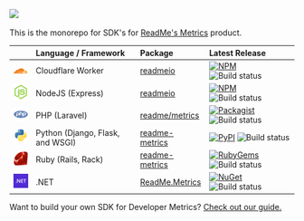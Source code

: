 [![](https://user-images.githubusercontent.com/33762/182927634-2aebeb46-c215-4ac3-9e98-61f931e33583.png)](https://readme.com/metrics)

This is the monorepo for SDK's for [ReadMe's Metrics](https://readme.com/metrics/) product.

<!-- prettier-ignore-start -->
| | Language / Framework | Package | Latest Release |
| :--- |:--- | :--- | :--- |
| <img src="https://raw.githubusercontent.com/readmeio/metrics-sdks/main/docs/images/cloudflare-logo.svg" width="40" /> | Cloudflare Worker | [readmeio](https://github.com/readmeio/metrics-sdks/tree/main/packages/cloudflare-worker) | [![NPM](https://img.shields.io/npm/v/@readme/cloudflare-worker.svg)](https://npm.im/@readme/cloudflare-worker) ![Build status](https://img.shields.io/github/workflow/status/readmeio/metrics-sdks/cloudflare-worker.svg) |
| <img src="https://raw.githubusercontent.com/readmeio/metrics-sdks/main/docs/images/node-logo.svg" width="40" /> | NodeJS (Express) | [readmeio](https://github.com/readmeio/metrics-sdks/tree/main/packages/node) | [![NPM](https://img.shields.io/npm/v/readmeio.svg)](https://npm.im/readmeio) ![Build status](https://img.shields.io/github/workflow/status/readmeio/metrics-sdks/nodejs.svg) |
| <img src="https://raw.githubusercontent.com/readmeio/metrics-sdks/main/docs/images/php-logo.svg" width="40" /> | PHP (Laravel) | [readme/metrics](https://github.com/readmeio/metrics-sdks/tree/main/packages/php) | [![Packagist](https://img.shields.io/packagist/v/readme/metrics.svg)](https://packagist.org/packages/readme/metrics) ![Build status](https://img.shields.io/github/workflow/status/readmeio/metrics-sdks/php.svg) |
| <img src="https://raw.githubusercontent.com/readmeio/metrics-sdks/main/docs/images/python-logo.svg" width="40" /> | Python (Django, Flask, and WSGI) | [readme-metrics](https://github.com/readmeio/metrics-sdks/tree/main/packages/python) | [![PyPI](https://img.shields.io/pypi/v/readme-metrics.svg)](https://pypi.org/project/readme-metrics/) ![Build status](https://img.shields.io/github/workflow/status/readmeio/metrics-sdks/python.svg) |
| <img src="https://raw.githubusercontent.com/readmeio/metrics-sdks/main/docs/images/ruby-logo.svg" width="40" /> | Ruby (Rails, Rack) | [readme-metrics](https://github.com/readmeio/metrics-sdks/tree/main/packages/ruby) | [![RubyGems](https://img.shields.io/gem/v/readme-metrics.svg)](https://rubygems.org/gems/readme-metrics) ![Build status](https://img.shields.io/github/workflow/status/readmeio/metrics-sdks/ruby.svg) |
| <img src="https://raw.githubusercontent.com/readmeio/metrics-sdks/main/docs/images/dotnet-logo.svg" width="40" /> | .NET | [ReadMe.Metrics](https://github.com/readmeio/metrics-sdks/tree/main/packages/dotnet) | [![NuGet](https://img.shields.io/nuget/v/ReadMe.Metrics.svg)](https://www.nuget.org/packages/ReadMe.Metrics/) ![Build status](https://img.shields.io/github/workflow/status/readmeio/metrics-sdks/dotnet.svg) |
<!-- prettier-ignore-end -->

Want to build your own SDK for Developer Metrics? [Check out our guide.](https://docs.readme.com/metrics/docs/building-api-metrics-middleware)

